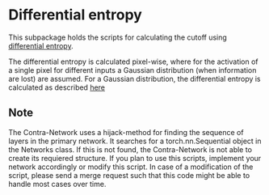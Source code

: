 # Differential entropy

This subpackage holds the scripts for calculating the 
cutoff using [differential entropy](https://de.wikipedia.org/wiki/Differentielle_Entropie).

The differential entropy is calculated pixel-wise, where for the activation
of a single pixel for different inputs a Gaussian distribution (when information are lost)
are assumed. For a Gaussian distribution, the differential entropy is calculated as 
described [here](https://math.stackexchange.com/questions/1804805/how-is-the-entropy-of-the-normal-distribution-derived)


## Note
The Contra-Network uses a hijack-method for finding the sequence of layers in the primary network.
It searches for a torch.nn.Sequential object in the Networks class. 
If this is not found, the Contra-Network is not able to create its requiered structure.
If you plan to use this scripts, implement your network accordingly or modify this script.
In case of a modification of the script, please send a merge request such that this code might be able to handle
most cases over time.
